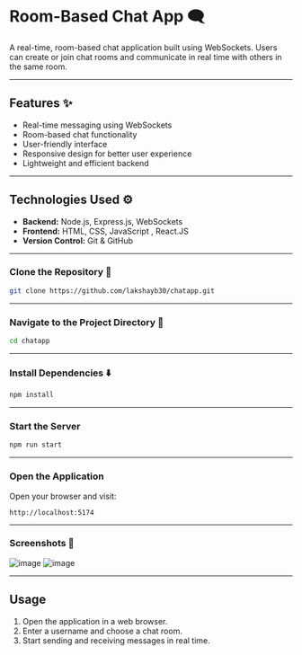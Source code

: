 # Room-Based Chat App 🗨️
A real-time, room-based chat application built using WebSockets. Users can create or join chat rooms and communicate in real time with others in the same room.

---

## Features ✨
- Real-time messaging using WebSockets
- Room-based chat functionality
- User-friendly interface
- Responsive design for better user experience
- Lightweight and efficient backend

---

## Technologies Used ⚙️
- **Backend:** Node.js, Express.js, WebSockets 
- **Frontend:** HTML, CSS, JavaScript , React.JS
- **Version Control:** Git & GitHub

---

### Clone the Repository 💼
```sh
git clone https://github.com/lakshayb30/chatapp.git

```

---

### Navigate to the Project Directory 🧭
```sh
cd chatapp
```

---

### Install Dependencies ⬇️
```sh
npm install
```

---

### Start the Server
```sh
npm run start
```

---

### Open the Application
Open your browser and visit:
```
http://localhost:5174
```

---

### Screenshots 📸
![image](https://github.com/user-attachments/assets/48721ee0-bb18-4460-b521-c419ffdb90b0)
![image](https://github.com/user-attachments/assets/2e7137dd-de2a-49db-b1b8-cd5556fcc638)

---

## Usage
1. Open the application in a web browser.
2. Enter a username and choose a chat room.
3. Start sending and receiving messages in real time.

